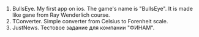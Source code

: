 1. BullsEye. My first app on ios. The game's name is "BullsEye". It is made like gane from Ray Wenderlich course.
2. TConverter. Simple converter from Celsius to Forenheit scale.
3. JustNews. Тестовое задание для компании "ФИНАМ".
